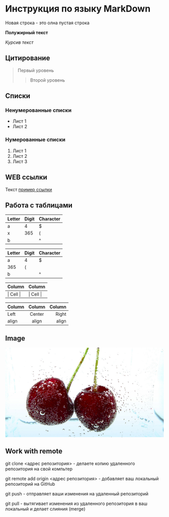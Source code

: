 # Инструкция по языку MarkDown

Новая строка - это олна пустая строка

**Полужирный текст**

*Курсив текст*

## Цитирование
> Первый уровень
>> Второй уровень

## Списки
### Ненумерованные списки
* Лист 1
* Лист 2
### Нумерованные списки
1. Лист 1
2. Лист 2
3. Лист 3

## WEB ссылки
Текст [пример ссылки](http.example.com "Всплывающая подсказка")

## Работа с таблицами

Letter | Digit | Character
------ | ------|----------
a      | 4     | $
x      | 365    | (
b      |       | ^  

Letter|Digit|Character
---|---|---
a|4|$
 |365|(
b| |^  

Column | Column
------ | ------
\| Cell \|| \| Cell \|  


Column | Column | Column
:----- | :----: | -----:
Left   | Center | Right
align  | align  | align


## Image

![Это вишня](cherry.jpg)

## Work with remote

git clone <адрес репозитория> - делаете копию удаленного репозитория на свой компьтер

git remote add origin <адрес репозитория> - добавляет ваш локальный репозиторий на GitHub

git push - отправляет ваши изменения на удаленный репозиторий

git pull - вытягивает изменения из удаленного репозитория в ваш локальный и делает слияния (merge)
